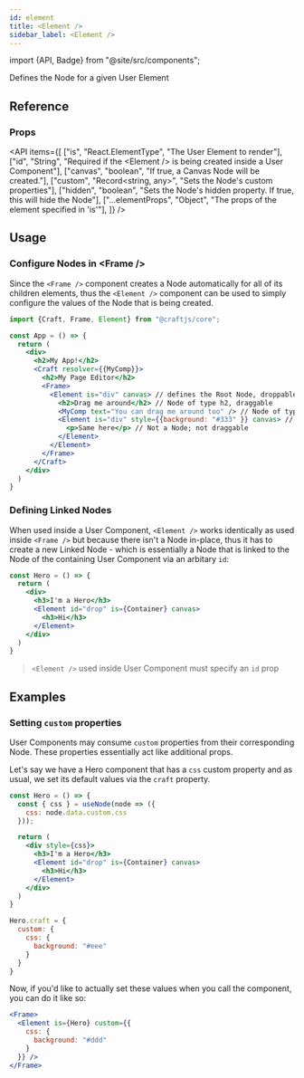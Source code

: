 ```yaml
---
id: element
title: <Element />
sidebar_label: <Element />
---
```


import {API, Badge} from "@site/src/components";

<Badge type="component" />

Defines the Node for a given User Element

## Reference
### Props
<API items={[
  ["is", "React.ElementType", "The User Element to render"],
  ["id", "String", "Required if the &lt;Element /&gt; is being created inside a User Component"],
  ["canvas", "boolean", "If true, a Canvas Node will be created."],
  ["custom", "Record<string, any>", "Sets the Node's custom properties"],
  ["hidden", "boolean", "Sets the Node's hidden property. If true, this will hide the Node"],
  ["...elementProps", "Object", "The props of the element specified in 'is'"],
]} /> 


## Usage

### Configure Nodes in &lt;Frame /&gt;

Since the `<Frame />` component creates a Node automatically for all of its children elements, thus the `<Element />` component can be used to simply configure the values of the Node that is being created.

```jsx 
import {Craft, Frame, Element} from "@craftjs/core";

const App = () => {
  return (
    <div>
      <h2>My App!</h2>
      <Craft resolver={{MyComp}}>
        <h2>My Page Editor</h2>
        <Frame> 
          <Element is="div" canvas> // defines the Root Node, droppable
            <h2>Drag me around</h2> // Node of type h2, draggable
            <MyComp text="You can drag me around too" /> // Node of type MyComp, draggable
            <Element is="div" style={{background: "#333" }} canvas> // Canvas Node of type div, draggable and droppable
              <p>Same here</p> // Not a Node; not draggable
            </Element>
          </Element>
        </Frame>
      </Craft>
    </div>
  )
}
```

### Defining Linked Nodes

When used inside a User Component, `<Element />` works identically as used inside `<Frame />` but because there isn't a Node in-place, thus it has to create a new Linked Node - which is essentially a Node that is linked to the Node of the containing User Component via an arbitary `id`:

```jsx {5}
const Hero = () => {
  return (
    <div>
      <h3>I'm a Hero</h3>
      <Element id="drop" is={Container} canvas>
        <h3>Hi</h3>
      </Element>
    </div>
  )
}
```

> `<Element />` used inside User Component must specify an `id` prop


## Examples

### Setting `custom` properties

User Components may consume `custom` properties from their corresponding Node. These properties essentially act like additional props.

Let's say we have a Hero component that has a `css` custom property and as usual, we set its default values via the `craft` property.

```jsx {2-4}
const Hero = () => {
  const { css } = useNode(node => ({
    css: node.data.custom.css
  }));

  return (
    <div style={css}>
      <h3>I'm a Hero</h3>
      <Element id="drop" is={Container} canvas>
        <h3>Hi</h3>
      </Element>
    </div>
  )
}

Hero.craft = {
  custom: {
    css: {
      background: "#eee"
    }
  }
}
```

Now, if you'd like to actually set these values when you call the component, you can do it like so:

```jsx
<Frame>
  <Element is={Hero} custom={{
    css: {
      background: "#ddd"
    }
  }} />
</Frame>
```